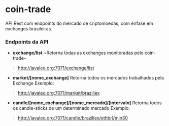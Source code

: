 # coin-trade
API Rest com endpoints do mercado de criptomoedas, com ênfase em exchanges brasileiras.

### Endpoints da API

* **exchange/list**
~Retorna todas as exchanges monitoradas pelo coin-trade~

> http://javaleo.org:7071/exchange/list

* **market/[nome_exchange]**
Retorna todos os mercados trabalhados pela Exchange
Exemplo:
> http://javaleo.org:7071/market/braziliex

* **candle/[nome_exchange]/[nome_mercado]/[intervalo]**
Retorna todos os candle-sticks de um determinado mercado
 Exemplo:
> http://javaleo.org:7071/candle/braziliex/ethbrl/min30

